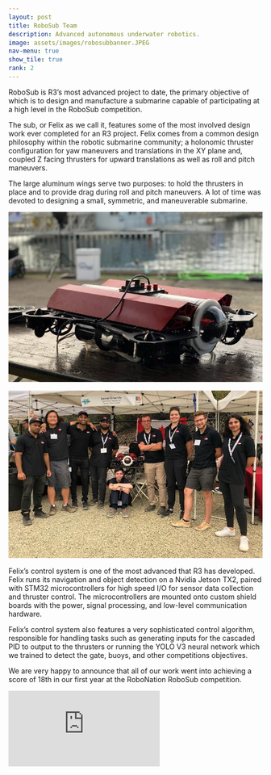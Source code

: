 ```yaml
---
layout: post
title: RoboSub Team
description: Advanced autonomous underwater robotics.
image: assets/images/robosubbanner.JPEG
nav-menu: true
show_tile: true
rank: 2
---
```


RoboSub is R3’s most advanced project to date, the primary objective of which is to design and manufacture a submarine capable of participating at a high level in the RoboSub competition.

<div class="row">
  <div class="6u 12u$(small)">
    <p>
      The sub, or Felix as we call it, features some of the most involved design work ever completed for an R3 project. Felix comes from a common design philosophy within the robotic submarine community; a holonomic thruster configuration for yaw maneuvers and translations in the XY plane and, coupled Z facing thrusters for upward translations as well as roll and pitch maneuvers.
    </p>
    <p>
      The large aluminum wings serve two purposes: to hold the thrusters in place and to provide drag during roll and pitch maneuvers. A lot of time was devoted to designing a small, symmetric, and maneuverable submarine.
    </p>
  </div>
  <div class="6u$ 12u$(small)">
    <p>
      <img src="assets/images/sub1.jpg" alt="Felix on a Bench" />
    </p>
  </div>
	<div class="6u 12u$(small)">
		<img src="assets/images/sub2.jpg" alt="RoboSub Team at Competition" />
	</div>
	<div class="6u$ 12u$(small)">
    <p>
      Felix’s control system is one of the most advanced that R3 has developed. Felix runs its navigation and object detection on a Nvidia Jetson TX2, paired with STM32 microcontrollers for high speed I/O for sensor data collection and thruster control. The microcontrollers are mounted onto custom shield boards with the power, signal processing, and low-level communication hardware.
    </p>
    <p>
      Felix’s control system also features a very sophisticated control algorithm, responsible for handling tasks such as generating inputs for the cascaded PID to output to the thrusters or running the YOLO V3 neural network which we trained to detect the gate, buoys, and other competitions objectives.
    </p>
	</div>
</div>

We are very happy to announce that all of our work went into achieving a score of 18th in our first year at the RoboNation RoboSub competition.

<div class="videoWrapper">
  <iframe src="https://www.youtube.com/embed/4EaoVBWqIN8" frameborder="0" allow="accelerometer; autoplay; encrypted-media; gyroscope; picture-in-picture" allowfullscreen></iframe>
</div>
